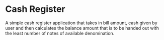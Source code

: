 # Cash Register
A simple cash register application that takes in bill amount, cash given by user and then calculates the balance amount that is to be handed out with the least number of notes of available denomination.
